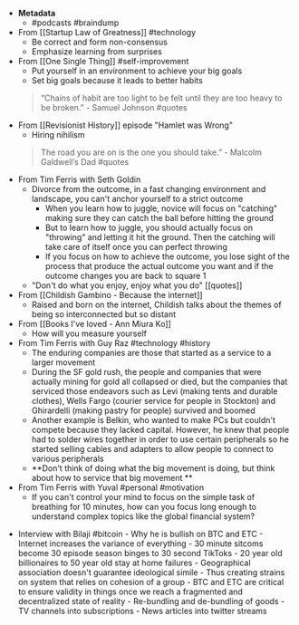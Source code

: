 - **Metadata**
    - #podcasts #braindump
- From [[Startup Law of Greatness]] #technology 
    - Be correct and form non-consensus
    - Emphasize learning from surprises
- From [[One Single Thing]] #self-improvement
    - Put yourself in an environment to achieve your big goals
    - Set big goals because it leads to better habits
    > “Chains of habit are too light to be felt until they are too heavy to be broken.” - Samuel Johnson #quotes
- From [[Revisionist History]] episode "Hamlet was Wrong"
    - Hiring nihilism
    > The road you are on is the one you should take.” - Malcolm Galdwell’s Dad #quotes 
- From Tim Ferris with Seth Goldin
    - Divorce from the outcome, in a fast changing environment and landscape, you can't anchor yourself to a strict outcome
        - When you learn how to juggle, novice will focus on "catching" making sure they can catch the ball before hitting the ground
        - But to learn how to juggle, you should actually focus on "throwing" and letting it hit the ground. Then the catching will take care of itself once you can perfect throwing
        - If you focus on how to achieve the outcome, you lose sight of the process that produce the actual outcome you want and if the outcome changes you are back to square 1
    - "Don't do what you enjoy, enjoy what you do" [[quotes]]
- From [[Childish Gambino - Because the internet]]
    - Raised and born on the internet, Childish talks about the themes of being so interconnected but so distant
- From [[Books I've loved - Ann Miura Ko]]
    - How will you measure yourself
- From Tim Ferris with Guy Raz #technology #history
    - The enduring companies are those that started as a service to a larger movement
    - During the SF gold rush, the people and companies that were actually mining for gold all collapsed or died, but the companies that serviced those endeavors such as Levi (making tents and durable clothes), Wells Fargo (courier service for people in Stockton) and Ghirardelli (making pastry for people) survived and boomed
    - Another example is Belkin, who wanted to make PCs but couldn't compete because they lacked capital. However, he knew that people had to solder wires together in order to use certain peripherals so he started selling cables and adapters to allow people to connect to various peripherals
    - **Don't think of doing what the big movement is doing, but think about how to service that big movement **
- From Tim Ferris with Yuval #personal #motivation
    - If you can't control your mind to focus on the simple task of breathing for 10 minutes, how can you focus long enough to understand complex topics like the global financial system?
* Interview with Bilaji #bitcoin 
        - Why he is bullish on BTC and ETC
            - Internet increases the variance of everything
                - 30 minute sitcoms become 30 episode season binges to 30 second TikToks
                - 20 year old billionaires to 50 year old stay at home failures
            - Geographical association doesn't guarantee ideological simile 
                - Thus creating strains on system that relies on cohesion of a group
            - BTC and ETC are critical to ensure validity in things once we reach a fragmented and decentralized state of reality
        - Re-bundling and de-bundling of goods
            - TV channels into subscriptions
            - News articles into twitter streams